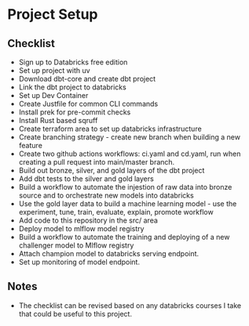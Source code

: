 # Project Setup
## Checklist 
- Sign up to Databricks free edition
- Set up project with uv
- Download dbt-core and create dbt project
- Link the dbt project to databricks
- Set up Dev Container
- Create Justfile for common CLI commands
- Install prek for pre-commit checks
- Install Rust based sqruff 
- Create terraform area to set up databricks infrastructure
- Create branching strategy - create new branch when building a new feature
- Create two github actions workflows: ci.yaml and cd.yaml, run when creating a pull request into main/master branch.
- Build out bronze, silver, and gold layers of the dbt project
- Add dbt tests to the silver and gold layers
- Build a workflow to automate the injestion of raw data into bronze source and to orchestrate new models into databricks
- Use the gold layer data to build a machine learning model - use the experiment, tune, train, evaluate, explain, promote workflow
- Add code to this repository in the src/ area
- Deploy model to mlflow model registry
- Build a workflow to automate the training and deploying of a new challenger model to Mlflow registry
- Attach champion model to databricks serving endpoint.
- Set up monitoring of model endpoint.

## Notes
- The checklist can be revised based on any databricks courses I take that could be useful to this project.
